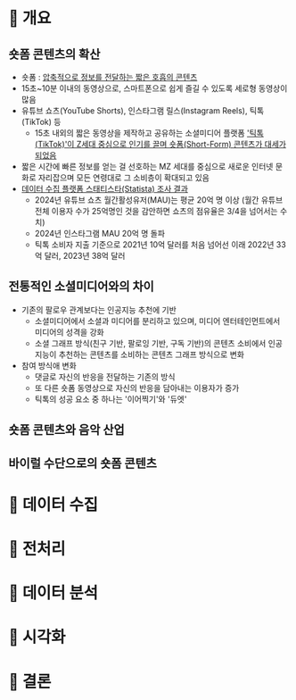 # 📌 개요

## 숏폼 콘텐츠의 확산
- 숏폼 : [압축적으로 정보를 전달하는 짧은 호흡의 콘텐츠](https://www.kbanker.co.kr/news/articleView.html?idxno=220975)
- 15초~10분 이내의 동영상으로, 스마트폰으로 쉽게 즐길 수 있도록 세로형 동영상이 많음
- 유튜브 쇼츠(YouTube Shorts), 인스타그램 릴스(Instagram Reels), 틱톡(TikTok) 등
  - 15초 내외의 짧은 동영상을 제작하고 공유하는 소셜미디어 플랫폼 ['틱톡(TikTok)'이 Z세대 중심으로 인기를 끌며 숏폼(Short-Form) 콘텐츠가 대세가 되었음](https://brunch.co.kr/@mobiinside/3308)
- 짧은 시간에 빠른 정보를 얻는 걸 선호하는 MZ 세대를 중심으로 새로운 인터넷 문화로 자리잡으며 모든 연령대로 그 소비층이 확대되고 있음
- [데이터 수집 플랫폼 스태티스타(Statista) 조사 결과](https://www.itbiznews.com/news/articleView.html?idxno=156675)
  - 2024년 유튜브 쇼츠 월간활성유저(MAU)는 평균 20억 명 이상 (월간 유튜브 전체 이용자 수가 25억명인 것을 감안하면 쇼츠의 점유율은 3/4을 넘어서는 수치)
  - 2024년 인스타그램 MAU 20억 명 돌파
  - 틱톡 소비자 지출 기준으로 2021년 10억 달러를 처음 넘어선 이래 2022년 33억 달러, 2023년 38억 달러

## 전통적인 소셜미디어와의 차이
- 기존의 팔로우 관계보다는 인공지능 추천에 기반
  - 소셜미디어에서 소셜과 미디어를 분리하고 있으며, 미디어 엔터테인먼트에서 미디어의 성격을 강화
  - 소셜 그래프 방식(친구 기반, 팔로잉 기반, 구독 기반)의 콘텐츠 소비에서 인공지능이 추천하는 콘텐츠를 소비하는 콘텐츠 그래프 방식으로 변화
- 참여 방식애 변화
  - 댓글로 자신의 반응을 전달하는 기존의 방식
  - 또 다른 숏폼 동영상으로 자신의 반응을 담아내는 이용자가 증가
  - 틱톡의 성공 요소 중 하나는 '이어찍기'와 '듀엣'

## 숏폼 콘텐츠와 음악 산업

## 바이럴 수단으로의 숏폼 콘텐츠

# 📌 데이터 수집

# 📌 전처리

# 📌 데이터 분석

# 📌 시각화

# 📌 결론